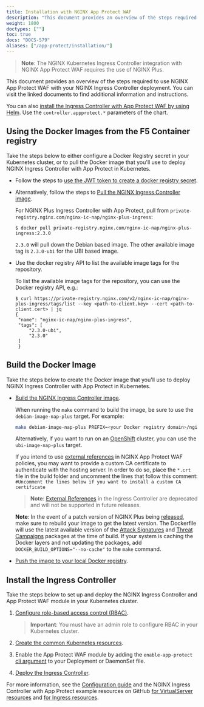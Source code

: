 ```yaml
---
title: Installation with NGINX App Protect WAF
description: "This document provides an overview of the steps required to use NGINX App Protect WAF with your NGINX Ingress Controller deployment."
weight: 1800
doctypes: [""]
toc: true
docs: "DOCS-579"
aliases: ["/app-protect/installation/"]
---
```


> **Note**: The NGINX Kubernetes Ingress Controller integration with NGINX App Protect WAF requires the use of NGINX Plus.

This document provides an overview of the steps required to use NGINX App Protect WAF with your NGINX Ingress Controller deployment. You can visit the linked documents to find additional information and instructions.

You can also [install the Ingress Controller with App Protect WAF by using Helm](/nginx-ingress-controller/installation/installation-with-helm/). Use the `controller.appprotect.*` parameters of the chart.

## Using the Docker Images from the F5 Container registry

Take the steps below to either configure a Docker Registry secret in your Kubernetes cluster, or to pull the Docker image that you'll use to deploy NGINX Ingress Controller with App Protect in Kubernetes.

- Follow the steps to [use the JWT token to create a docker registry secret](/nginx-ingress-controller/installation/using-the-jwt-token-docker-secret).

- Alternatively, follow the steps to [Pull the NGINX Ingress Controller image](/nginx-ingress-controller/installation/pulling-ingress-controller-image).

    For NGINX Plus Ingress Controller with App Protect, pull from `private-registry.nginx.com/nginx-ic-nap/nginx-plus-ingress`:
   ```
   $ docker pull private-registry.nginx.com/nginx-ic-nap/nginx-plus-ingress:2.3.0
   ```
    `2.3.0` will pull down the Debian based image. The other available image tag is `2.3.0-ubi` for the UBI based image.

- Use the docker registry API to list the available image tags for the repository.

   To list the available image tags for the repository, you can use the Docker registry API, e.g.:
   ```
   $ curl https://private-registry.nginx.com/v2/nginx-ic-nap/nginx-plus-ingress/tags/list --key <path-to-client.key> --cert <path-to-client.cert> | jq
   {
    "name": "nginx-ic-nap/nginx-plus-ingress",
    "tags": [
        "2.3.0-ubi",
        "2.3.0"
    ]
    }
   ```

## Build the Docker Image

Take the steps below to create the Docker image that you'll use to deploy NGINX Ingress Controller with App Protect in Kubernetes.

- [Build the NGINX Ingress Controller image](/nginx-ingress-controller/installation/building-ingress-controller-image).

    When running the `make` command to build the image, be sure to use the `debian-image-nap-plus` target. For example:

    ```bash
    make debian-image-nap-plus PREFIX=<your Docker registry domain>/nginx-plus-ingress
    ```
    Alternatively, if you want to run on an [OpenShift](https://www.openshift.com/) cluster, you can use the `ubi-image-nap-plus` target.

    If you intend to use [external references](https://docs.nginx.com/nginx-app-protect/configuration/#external-references) in NGINX App Protect WAF policies, you may want to provide a custom CA certificate to authenticate with the hosting server.
    In order to do so, place the `*.crt` file in the build folder and uncomment the lines that follow this comment:
    `#Uncomment the lines below if you want to install a custom CA certificate`

     > **Note**: [External References](/nginx-app-protect/configuration-guide/configuration/#external-references) in the Ingress Controller are deprecated and will not be supported in future releases.

    **Note**: In the event of a patch version of NGINX Plus being [released](/nginx/releases/), make sure to rebuild your image to get the latest version. The Dockerfile will use the latest available version of the [Attack Signatures](/nginx-app-protect/configuration/#attack-signatures) and [Threat Campaigns](/nginx-app-protect/configuration/#threat-campaigns) packages at the time of build. If your system is caching the Docker layers and not updating the packages, add `DOCKER_BUILD_OPTIONS="--no-cache"` to the `make` command.

- [Push the image to your local Docker registry](/nginx-ingress-controller/installation/building-ingress-controller-image/#building-the-image-and-pushing-it-to-the-private-registry).

## Install the Ingress Controller

Take the steps below to set up and deploy the NGINX Ingress Controller and App Protect WAF module in your Kubernetes cluster.

1. [Configure role-based access control (RBAC)](/nginx-ingress-controller/installation/installation-with-manifests/#1-configure-rbac).

    > **Important**: You must have an admin role to configure RBAC in your Kubernetes cluster.

2. [Create the common Kubernetes resources](/nginx-ingress-controller/installation/installation-with-manifests/#2-create-common-resources).
3. Enable the App Protect WAF module by adding the `enable-app-protect` [cli argument](/nginx-ingress-controller/configuration/global-configuration/command-line-arguments/#cmdoption-enable-app-protect) to your Deployment or DaemonSet file.
4. [Deploy the Ingress Controller](/nginx-ingress-controller/installation/installation-with-manifests/#3-deploy-the-ingress-controller).

For more information, see the [Configuration guide](/nginx-ingress-controller/app-protect/configuration) and the NGINX Ingress Controller with App Protect example resources on GitHub [for VirtualServer resources](https://github.com/nginxinc/kubernetes-ingress/tree/v2.3.0/examples/custom-resources/app-protect-waf) and [for Ingress resources](https://github.com/nginxinc/kubernetes-ingress/tree/v2.3.0/examples/ingress-resources/app-protect-waf).
